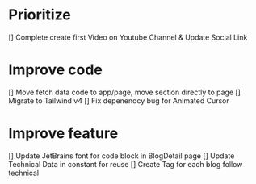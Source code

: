 # Prioritize

[] Complete create first Video on Youtube Channel & Update Social Link

# Improve code

[] Move fetch data code to app/page, move section directly to page
[] Migrate to Tailwind v4
[] Fix depenendcy bug for Animated Cursor

# Improve feature

[] Update JetBrains font for code block in BlogDetail page
[] Update Technical Data in constant for reuse
[] Create Tag for each blog follow technical
